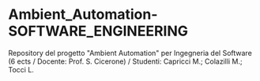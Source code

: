 # Ambient_Automation-SOFTWARE_ENGINEERING
 Repository del progetto "Ambient Automation" per Ingegneria del Software (6 ects / Docente: Prof. S. Cicerone)  /  Studenti: Capricci M.; Colazilli M.; Tocci L.
